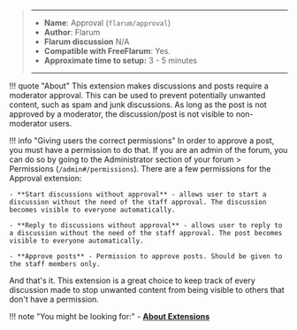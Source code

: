 > ---
> - **Name**: Approval (`flarum/approval`)
> - **Author**: Flarum
> - **Flarum discussion** N/A
> - **Compatible with FreeFlarum**: Yes.
> - **Approximate time to setup:** 3 - 5 minutes
>
> ---

!!! quote "About"
    This extension makes discussions and posts require a moderator approval. This can be used to prevent potentially unwanted content,
    such as spam and junk discussions. As long as the post is not approved by a moderator, the discussion/post is not visible to non-moderator users.

!!! info "Giving users the correct permissions"
    In order to approve a post, you must have a permission to do that. If you are an admin of the forum, you can do so by going to the Administrator section of your forum > Permissions (`/admin#/permissions`).
    There are a few permissions for the Approval extension: 
    
    - **Start discussions without approval** - allows user to start a discussion without the need of the staff approval. The discussion becomes visible to everyone automatically.
    
    - **Reply to discussions without approval** - allows user to reply to a discussion without the need of the staff approval. The post becomes visible to everyone automatically.
    
    - **Approve posts** - Permission to approve posts. Should be given to the staff members only.

And that's it. This extension is a great choice to keep track of every discussion made to stop unwanted content from being visible to others that don't have a permission.

!!! note "You might be looking for:"
    - **[About Extensions](/docs/how-to/extensions/about-extensions/)**
